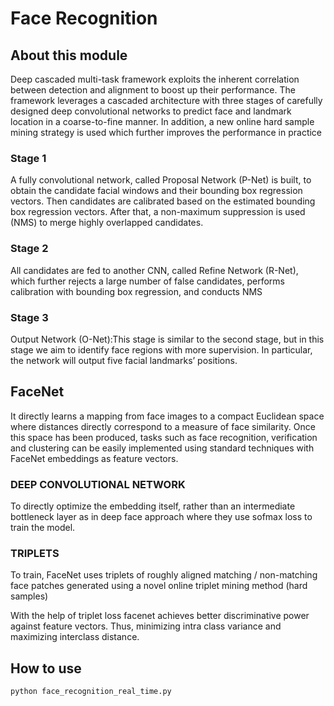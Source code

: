 # Face Recognition



## About this module

Deep cascaded multi-task framework exploits the inherent correlation between detection and alignment to boost up their performance. 
The framework leverages a cascaded architecture with three stages of carefully designed deep convolutional networks to predict face and landmark location in a coarse-to-fine manner. 
In addition, a new online hard sample mining strategy is used which further improves the performance in practice


### Stage 1
A fully convolutional network, called Proposal Network (P-Net) is built, to obtain the candidate facial windows and their bounding box regression vectors.
Then candidates are calibrated based on the estimated bounding box regression vectors. After that, a non-maximum suppression is used (NMS) to merge highly overlapped candidates.

### Stage 2
All candidates are fed to another CNN, called Refine Network (R-Net), which further rejects a large number of false candidates, performs calibration with bounding box regression, and conducts NMS

### Stage 3
Output Network (O-Net):This stage is similar to the second stage, but in this stage we aim to identify face regions with more supervision. 
In particular, the network will output five facial landmarks’ positions.


## FaceNet
It directly learns a mapping from face images to a compact Euclidean space where distances directly correspond to a measure of face similarity. Once this space has been produced, tasks such as face recognition, verification and clustering can be easily implemented using standard techniques with FaceNet embeddings as feature vectors.

### DEEP CONVOLUTIONAL NETWORK
To directly optimize the embedding itself, rather than an intermediate bottleneck layer as in deep face approach where they use sofmax loss to train the model.

### TRIPLETS
To train, FaceNet uses triplets of roughly aligned matching / non-matching face patches generated using a novel online triplet mining method (hard samples)

With the help of triplet loss facenet achieves better discriminative power against feature vectors. Thus, minimizing intra class variance and maximizing interclass distance.


## How to use

`python face_recognition_real_time.py`



